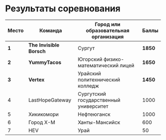 # Результаты соревнования

Место | Команда | Город или образовательная организация | Баллы
------|---------|---------------------------------------|-------
**1** | **The Invisible Borsch** | Сургут | **1850**
**2** | **YummyTacos** | Югорский физико-математический лицей | **1650**
**3** | **Vertex** | Урайский политехнический колледж | **1450**
4 | LastHopeGateway | Сургутский государственный университет | 1000
5 | Хикикомори | Нефтеюганск | 1000
6 | Город Х-М | Ханты-Мансийск | 600
7 | HEV | Урай | 50
